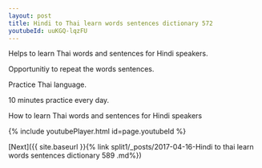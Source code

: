 ```yaml
---
layout: post
title: Hindi to Thai learn words sentences dictionary 572 
youtubeId: uuKGQ-lqzFU
---
```

 
 
Helps to learn Thai words and sentences for Hindi speakers.

Opportunitiy to repeat the words sentences. 

Practice Thai language. 
 
10 minutes practice every day. 
 
How to learn Thai words and sentences for Hindi speakers 
 
{% include youtubePlayer.html id=page.youtubeId %}
 
 
[Next]({{ site.baseurl }}{% link  split1/_posts/2017-04-16-Hindi to thai learn words sentences dictionary 589 .md%})
 
